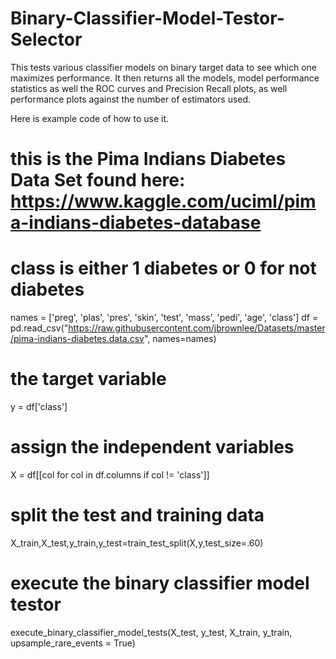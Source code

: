 # Binary-Classifier-Model-Testor-Selector
This tests various classifier models on binary target data to see which one maximizes performance.  It then returns all the models, model performance statistics as well the ROC curves and Precision Recall plots, as well performance plots against the number of estimators used. 


Here is example code of how to use it. 

# this is the Pima Indians Diabetes Data Set found here:  https://www.kaggle.com/uciml/pima-indians-diabetes-database

# class is either 1 diabetes or 0 for not diabetes
names = ['preg', 'plas', 'pres', 'skin', 'test', 'mass', 'pedi', 'age', 'class']
df    = pd.read_csv("https://raw.githubusercontent.com/jbrownlee/Datasets/master/pima-indians-diabetes.data.csv", names=names)

# the target variable
y = df['class']

# assign the independent variables
X = df[[col for col in df.columns if col != 'class']]

# split the test and training data
X_train,X_test,y_train,y_test=train_test_split(X,y,test_size=.60)

# execute the binary classifier model testor
execute_binary_classifier_model_tests(X_test, y_test, X_train, y_train, upsample_rare_events = True)

